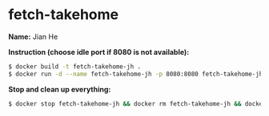 # fetch-takehome

**Name:** Jian He

**Instruction (choose idle port if 8080 is not available):**

```bash
$ docker build -t fetch-takehome-jh .    
$ docker run -d --name fetch-takehome-jh -p 8080:8080 fetch-takehome-jh
```

**Stop and clean up everything:**

```bash
$ docker stop fetch-takehome-jh && docker rm fetch-takehome-jh && docker rmi fetch-takehome-jh
```
